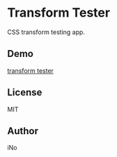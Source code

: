 # Transform Tester

CSS transform testing app.

## Demo

[transform tester](http://sandbox.serendip.ws/transform-tester/)

## License

MIT

## Author

iNo

